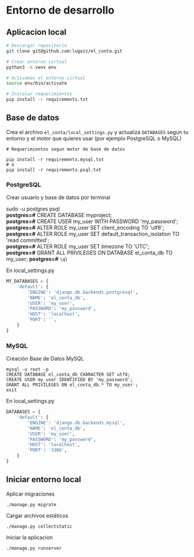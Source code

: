 # Entorno de desarrollo

## Aplicacion local

```bash
# Descargar repositorio
git clone git@github.com:lugezz/el_conta.git

# Crear entorno virtual
python3 -m venv env

# Activamos el entorno virtual
source env/bin/activate

# Instalar requerimientos
pip install -r requirements.txt

```

## Base de datos

Crea el archivo `el_conta/local_settings.py` y actualiza `DATABASES`
segun tu entorno y el motor que quieres usar (por ejemplo PostgreSQL o MySQL)

```
# Requerimientos segun motor de base de datos

pip install -r requirements.mysql.txt
# o
pip install -r requirements.psql.txt
```

### PostgreSQL

Crear usuario y base de datos por terminal


sudo -u postgres psql\
**postgres=#** CREATE DATABASE myproject;\
**postgres=#** CREATE USER my_user WITH PASSWORD 'my_password';\
**postgres=#** ALTER ROLE my_user SET client_encoding TO 'utf8';\
**postgres=#** ALTER ROLE my_user SET default_transaction_isolation TO 'read committed';\
**postgres=#** ALTER ROLE my_user SET timezone TO 'UTC';\
**postgres=#** GRANT ALL PRIVILEGES ON DATABASE el_conta_db TO my_user;
**postgres=#** ```\q```\


En local_settings.py

```python
MY_DATABASES = {
    'default': {
        'ENGINE': 'django.db.backends.postgresql',
        'NAME': 'el_conta_db',
        'USER': 'my_user',
        'PASSWORD': 'my_password',
        'HOST': 'localhost',
        'PORT': '',
    }
}
```

### MySQL

Creación Base de Datos MySQL
```
mysql -u root -p
CREATE DATABASE el_conta_db CHARACTER SET utf8;
CREATE USER my_user IDENTIFIED BY 'my_password';
GRANT ALL PRIVILEGES ON el_conta_db.* TO my_user ;
exit
```

En local_settings.py

```python
DATABASES = {
    'default': {
        'ENGINE': 'django.db.backends.mysql',
        'NAME': 'el_conta_db',
        'USER': 'my_user',
        'PASSWORD': 'my_password',
        'HOST': 'localhost',
        'PORT': '3306',
    }
}
```

## Iniciar entorno local

Aplicar migraciones
```
./manage.py migrate
```
Cargar archivos estáticos

```
./manage.py collectstatic
```

Iniciar la aplicacion

```
./manage.py runserver
```
